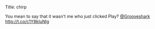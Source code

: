 Title: chirp

You mean to say that it wasn't me who just clicked Play? <a href="http://twitter.com/Grooveshark">@Grooveshark</a> <a href="http://t.co/c1Y8kIuNlg">http://t.co/c1Y8kIuNlg</a>
